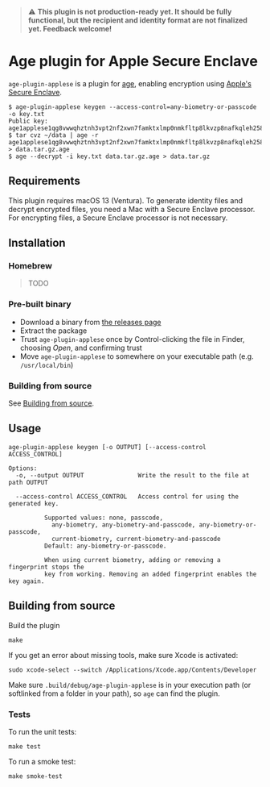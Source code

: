 > ⚠️ **This plugin is not production-ready yet. It should be fully functional, but the recipient and identity format are not finalized yet. Feedback welcome!**

# Age plugin for Apple Secure Enclave

`age-plugin-applese` is a plugin for [age](https://age-encryption.org), enabling encryption using [Apple's Secure Enclave](https://support.apple.com/en-gb/guide/security/sec59b0b31ff/web).

    $ age-plugin-applese keygen --access-control=any-biometry-or-passcode -o key.txt
    Public key: age1applese1qg8vwwqhztnh3vpt2nf2xwn7famktxlmp0nmkfltp8lkvzp8nafkqleh258
    $ tar cvz ~/data | age -r age1applese1qg8vwwqhztnh3vpt2nf2xwn7famktxlmp0nmkfltp8lkvzp8nafkqleh258 > data.tar.gz.age
    $ age --decrypt -i key.txt data.tar.gz.age > data.tar.gz


## Requirements

This plugin requires macOS 13 (Ventura).
To generate identity files and decrypt encrypted files, you need a Mac with a Secure Enclave processor.
For encrypting files, a Secure Enclave processor is not necessary.

## Installation

### Homebrew

> TODO

### Pre-built binary

- Download a binary from [the releases page](https://github.com/remko/age-plugin-applese/releases)
- Extract the package
- Trust `age-plugin-applese` once by Control-clicking the file in Finder, choosing *Open*, 
  and confirming trust
- Move `age-plugin-applese` to somewhere on your executable path (e.g. `/usr/local/bin`)

### Building from source

See [Building from source](#building-from-source).


## Usage

    age-plugin-applese keygen [-o OUTPUT] [--access-control ACCESS_CONTROL]

    Options:
      -o, --output OUTPUT               Write the result to the file at path OUTPUT
      
      --access-control ACCESS_CONTROL   Access control for using the generated key.
                                    
              Supported values: none, passcode, 
                any-biometry, any-biometry-and-passcode, any-biometry-or-passcode,
                current-biometry, current-biometry-and-passcode
              Default: any-biometry-or-passcode.             

              When using current biometry, adding or removing a fingerprint stops the
              key from working. Removing an added fingerprint enables the key again. 


## Building from source

Build the plugin

    make

If you get an error about missing tools, make sure Xcode is activated:

    sudo xcode-select --switch /Applications/Xcode.app/Contents/Developer

Make sure `.build/debug/age-plugin-applese` is in your execution path (or softlinked from a folder in your path), so `age` can find the plugin.

### Tests

To run the unit tests:

    make test

To run a smoke test:

    make smoke-test
